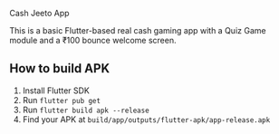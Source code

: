 Cash Jeeto App

This is a basic Flutter-based real cash gaming app with a Quiz Game module and a ₹100 bounce welcome screen.

## How to build APK

1. Install Flutter SDK
2. Run `flutter pub get`
3. Run `flutter build apk --release`
4. Find your APK at `build/app/outputs/flutter-apk/app-release.apk`
